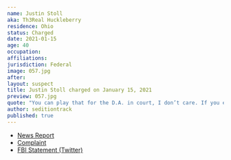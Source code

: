 ```yaml
---
name: Justin Stoll
aka: Th3Real Huckleberry
residence: Ohio
status: Charged
date: 2021-01-15
age: 40
occupation:
affiliations:
jurisdiction: Federal
image: 057.jpg
after:
layout: suspect
title: Justin Stoll charged on January 15, 2021
preview: 057.jpg
quote: "You can play that for the D.A. in court, I don’t care. If you ever jeopardize me, from being with my family, you will absolutely meet your mother fucking maker."
author: seditiontrack
published: true
---
```


- [News Report](https://www.whio.com/news/local/local-man-charged-connection-capitol-riots/ZAUSFUSX3RBJPOKRQH3VAIFD2I/)
- [Complaint](https://extremism.gwu.edu/sites/g/files/zaxdzs2191/f/Justin%20Stoll%20Affidavit%20in%20Support%20of%20Criminal%20Complaint%20and%20Arrest%20Warrant.pdf)
- [FBI Statement (Twitter)](https://twitter.com/FBICincinnati/status/1350161035492290565?s=20)
